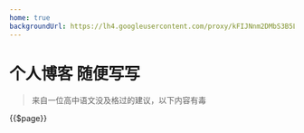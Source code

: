 ```yaml
---
home: true
backgroundUrl: https://lh4.googleusercontent.com/proxy/kFIJNnm2DMbS3B5LXaIdm2JKI6twGWwmzQbcJCfqTfuaH_ULD50v1Z3BGPEF32xTPRvgGLx492zcy_kcatCde2wmz-9ZYFqifbJRMl2DzyE=w3840-h2160-p-k-no-nd-mv
---
```


# 个人博客 随便写写

> 来自一位高中语文没及格过的建议，以下内容有毒

{{$page}}
